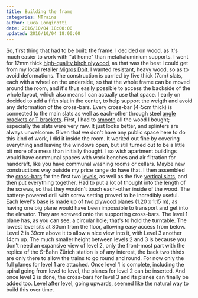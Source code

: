 ```yaml
---
title: Building the frame
categories: NTrains
author: Luca Longinotti
date: 2016/10/04 18:00:00
updated: 2016/10/04 18:00:00
---
```

So, first thing that had to be built: the frame.
I decided on wood, as it's much easier to work with "at home" than metal/aluminium supports.
I went for 12mm thick [high-quality birch plywood][1], as that was the best I could get from my local
retailer [Migros DoIt][2]. I wanted resistant, heavy wood, so as to avoid deformations.
The construction is carried by five thick (7cm) slats, each with a wheel on the underside, so
that the whole frame can be moved around the room, and it's thus easily possible to access the
backside of the whole layout, which also means I can actually use that space. I early on
decided to add a fifth slat in the center, to help support the weigth and avoid any deformation
of the cross-bars. Every cross-bar (4-5cm thick) is connected to the main slats as well as
each-other through steel [angle brackets or T brackets][3].
First, I had to [smooth][4] all the wood I bought; especially the slats were very raw.
It just looks better, and splinters are always unwelcome.
Given that we don't have any public space here to do this kind of work, I did it inside the room.
It worked out fine by covering everything and leaving the windows open, but still
turned out to be a little bit more of a mess than initially thought. I so wish apartment buildings
would have communal spaces with work benches and air filtration for handcraft, like you have
communal washing rooms or cellars. Maybe new constructions way outside my price range do have that.
I then assembled the [cross-bars][5] for the first two [levels][6], as well as the five [vertical slats][7],
and then put everything together. Had to put a lot of thought into the length of the screws, so
that they wouldn't touch each-other inside of the wood. The battery-powered drill with screw
setting proved to be incredibly useful.
Each level's base is made up of [two plywood planes][8] (1.20 x 1.15 m), as having one big plane
would have been impossible to transport and get into the elevator. They are screwed onto the supporting
cross-bars. The level 1 plane has, as you can see, a circular hole; that's to hold the turntable.
The lowest level sits at 80cm from the floor, allowing easy access from below. Level 2 is 39cm
above it to allow a nice view into it, with Level 3 another 14cm up. The much smaller height between
levels 2 and 3 is because you don't need an expansive view of level 2, only the front-most part with
the replica of the S-Bahn Zürich station is of any interest, the back two thirds are only there to
allow the trains to go round and round.
For now only the full planes for level 1 are attached. Once level 1 is complete, including the spiral
going from level to level, the planes for level 2 can be inserted. And once level 2 is done, the
cross-bars for level 3 and its planes can finally be added too. Level after level, going upwards,
seemed like the natural way to build this over time.

[1]: https://drive.google.com/open?id=0ByFrW1EWTRxlNHpZVjYwQ0RoRTQ "Wood"
[2]: http://www.doitgarden.ch/de/cms/frontpage "Migros DoIt"
[3]: https://drive.google.com/open?id=0ByFrW1EWTRxlbGR2LW1rLWRzaFk "Brackets"
[4]: https://drive.google.com/open?id=0ByFrW1EWTRxlUFprMjFFTnBnbWs "Smoothing"
[5]: https://drive.google.com/open?id=0ByFrW1EWTRxlT1dWOUZyaGRWSXM "Level 1 crossbars"
[6]: https://drive.google.com/open?id=0ByFrW1EWTRxlRHJwUnRka3lQQ0E "Level 2 crossbars"
[7]: https://drive.google.com/open?id=0ByFrW1EWTRxlcHQ5R0FUdlpubDQ "Vertical slats"
[8]: https://drive.google.com/open?id=0ByFrW1EWTRxleHY4SXAxS1FKdmc "Planes Together"
[9]: https://drive.google.com/open?id=0ByFrW1EWTRxleFh5M2x2Qi1WbGc "Finished Frame"
